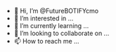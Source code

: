 - 👋 Hi, I’m @FutureBOTIFYcmo
- 👀 I’m interested in ...
- 🌱 I’m currently learning ...
- 💞️ I’m looking to collaborate on ...
- 📫 How to reach me ...

<!---
FutureBOTIFYcmo/FutureBOTIFYcmo is a ✨ special ✨ repository because its `README.md` (this file) appears on your GitHub profile.
You can click the Preview link to take a look at your changes.
--->

